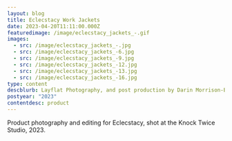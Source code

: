 ```yaml
---
layout: blog
title: Eclecstacy Work Jackets
date: 2023-04-20T11:11:00.000Z
featuredimage: /image/eclecstacy_jackets_-.gif
images:
  - src: /image/eclecstacy_jackets_-.jpg
  - src: /image/eclecstacy_jackets_-6.jpg
  - src: /image/eclecstacy_jackets_-9.jpg
  - src: /image/eclecstacy_jackets_-12.jpg
  - src: /image/eclecstacy_jackets_-13.jpg
  - src: /image/eclecstacy_jackets_-16.jpg
type: content
descblurb: Layflat Photography, and post production by Darin Morrison-Beer
postyear: "2023"
contentdesc: product
---
```

Product photography and editing for Eclecstacy, shot at the Knock Twice Studio, 2023.
